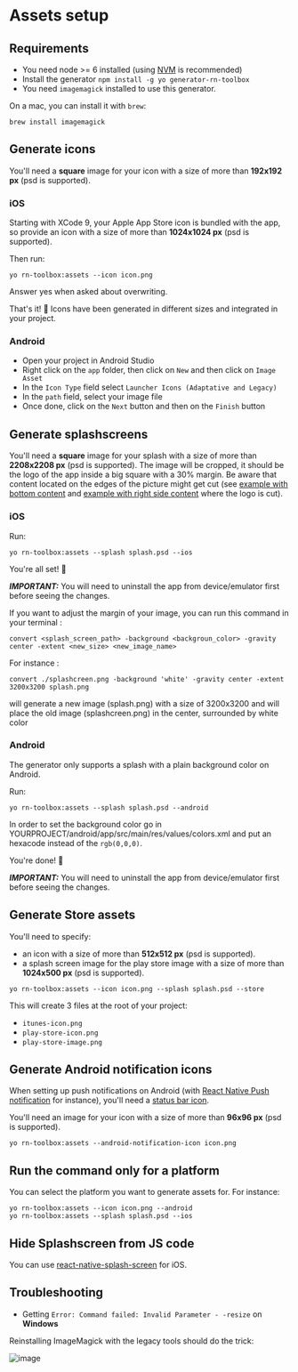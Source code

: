 # Assets setup

## Requirements

- You need node >= 6 installed (using [NVM](https://github.com/creationix/nvm) is recommended)
- Install the generator `npm install -g yo generator-rn-toolbox`
- You need `imagemagick` installed to use this generator.

On a mac, you can install it with `brew`:
```
brew install imagemagick
```

## Generate icons
You'll need a **square** image for your icon with a size of more than **192x192 px** (psd is supported).

### iOS
Starting with XCode 9, your Apple App Store icon is bundled with the app, so provide an icon with a size of more than **1024x1024 px** (psd is supported).

Then run:
```
yo rn-toolbox:assets --icon icon.png
```
Answer yes when asked about overwriting.

That's it! :balloon:
Icons have been generated in different sizes and integrated in your project.


### Android
- Open your project in Android Studio
- Right click on the `app` folder, then click on `New` and then click on `Image Asset`
- In the `Icon Type` field select `Launcher Icons (Adaptative and Legacy)`
- In the `path` field, select your image file
- Once done, click on the `Next` button and then on the `Finish` button

## Generate splashscreens

You'll need a **square** image for your splash with a size of more than **2208x2208 px** (psd is supported). The image will be cropped, it should be the logo of the app inside a big square with a 30% margin.
Be aware that content located on the edges of the picture might get cut (see [example with bottom content](./doc/splashscreen-with-bottom-content.png) and [example with right side content](./doc/splashscreen-with-right-side-content.png) where the logo is cut).

### iOS

Run:
```
yo rn-toolbox:assets --splash splash.psd --ios
```

You're all set! :dancer:

***IMPORTANT:*** You will need to uninstall the app from device/emulator first before seeing the changes.


If you want to adjust the margin of your image, you can run this command in your terminal :
```
convert <splash_screen_path> -background <backgroun_color> -gravity center -extent <new_size> <new_image_name>
```
For instance :
```
convert ./splashcreen.png -background 'white' -gravity center -extent 3200x3200 splash.png
```
will generate a new image (splash.png) with a size of 3200x3200 and will place the old image (splashcreen.png) in the center, surrounded by white color

### Android

The generator only supports a splash with a plain background color on Android.

Run:
```
yo rn-toolbox:assets --splash splash.psd --android
```

In order to set the background color go in YOURPROJECT/android/app/src/main/res/values/colors.xml and put an hexacode instead of the `rgb(0,0,0)`.

You're done! :dancer:

***IMPORTANT:*** You will need to uninstall the app from device/emulator first before seeing the changes.


## Generate Store assets

You'll need to specify:
  - an icon with a size of more than **512x512 px**  (psd is supported).
  - a splash screen image for the play store image with a size of more than **1024x500 px** (psd is supported).

```
yo rn-toolbox:assets --icon icon.png --splash splash.psd --store
```

This will create 3 files at the root of your project:
  - `itunes-icon.png`
  - `play-store-icon.png`
  - `play-store-image.png`

## Generate Android notification icons

When setting up push notifications on Android (with [React Native Push notification](https://github.com/zo0r/react-native-push-notification) for instance), you'll need a [status bar icon](https://developer.android.com/guide/practices/ui_guidelines/icon_design_status_bar.html).

You'll need an image for your icon with a size of more than **96x96 px** (psd is supported).
```
yo rn-toolbox:assets --android-notification-icon icon.png
```

## Run the command only for a platform
You can select the platform you want to generate assets for. For instance:
```
yo rn-toolbox:assets --icon icon.png --android
yo rn-toolbox:assets --splash splash.psd --ios
```

## Hide Splashscreen from JS code

You can use [react-native-splash-screen](https://github.com/crazycodeboy/react-native-splash-screen) for iOS.

## Troubleshooting

- Getting `Error: Command failed: Invalid Parameter - -resize` on **Windows**

Reinstalling ImageMagick with the legacy tools should do the trick: 

![image](https://cloud.githubusercontent.com/assets/4534323/23771735/8f9b8896-0518-11e7-92c0-950dbdef8af0.png)
